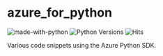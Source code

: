 # azure_for_python

![made-with-python][made-with-python]
![Python Versions][pyversion-button]
![Hits]

[pyversion-button]: https://img.shields.io/pypi/pyversions/Markdown.svg
[made-with-python]: https://img.shields.io/badge/Made%20with-Python-1f425f.svg
[Hits]: https://hits.seeyoufarm.com/api/count/incr/badge.svg?url=https%3A%2F%2Fgithub.com%2Fpassword123456%2Fazure_for_python&count_bg=%2379C83D&title_bg=%23555555&icon=&icon_color=%23E7E7E7&title=hits&edge_flat=false

Various code snippets using the Azure Python SDK.
